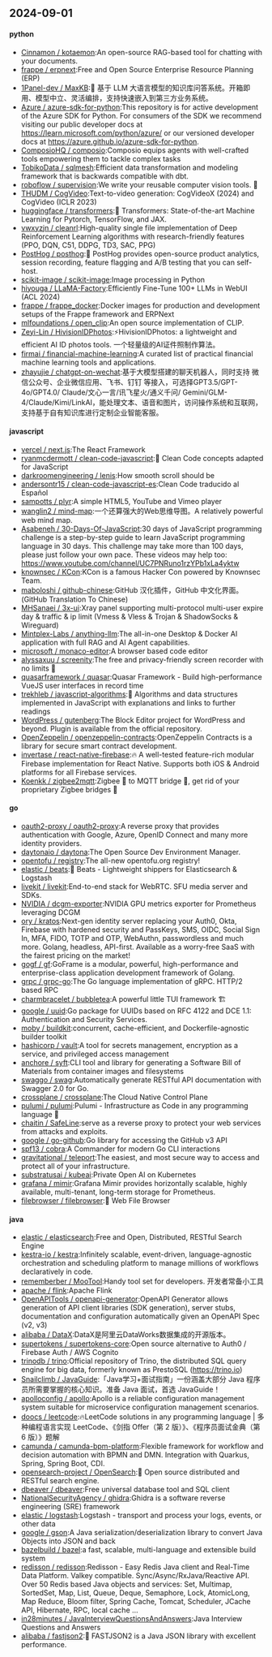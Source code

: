 ## 2024-09-01

#### python
* [Cinnamon / kotaemon](https://github.com/Cinnamon/kotaemon):An open-source RAG-based tool for chatting with your documents.
* [frappe / erpnext](https://github.com/frappe/erpnext):Free and Open Source Enterprise Resource Planning (ERP)
* [1Panel-dev / MaxKB](https://github.com/1Panel-dev/MaxKB):🚀 基于 LLM 大语言模型的知识库问答系统。开箱即用、模型中立、灵活编排，支持快速嵌入到第三方业务系统。
* [Azure / azure-sdk-for-python](https://github.com/Azure/azure-sdk-for-python):This repository is for active development of the Azure SDK for Python. For consumers of the SDK we recommend visiting our public developer docs at https://learn.microsoft.com/python/azure/ or our versioned developer docs at https://azure.github.io/azure-sdk-for-python.
* [ComposioHQ / composio](https://github.com/ComposioHQ/composio):Composio equips agents with well-crafted tools empowering them to tackle complex tasks
* [TobikoData / sqlmesh](https://github.com/TobikoData/sqlmesh):Efficient data transformation and modeling framework that is backwards compatible with dbt.
* [roboflow / supervision](https://github.com/roboflow/supervision):We write your reusable computer vision tools. 💜
* [THUDM / CogVideo](https://github.com/THUDM/CogVideo):Text-to-video generation: CogVideoX (2024) and CogVideo (ICLR 2023)
* [huggingface / transformers](https://github.com/huggingface/transformers):🤗 Transformers: State-of-the-art Machine Learning for Pytorch, TensorFlow, and JAX.
* [vwxyzjn / cleanrl](https://github.com/vwxyzjn/cleanrl):High-quality single file implementation of Deep Reinforcement Learning algorithms with research-friendly features (PPO, DQN, C51, DDPG, TD3, SAC, PPG)
* [PostHog / posthog](https://github.com/PostHog/posthog):🦔 PostHog provides open-source product analytics, session recording, feature flagging and A/B testing that you can self-host.
* [scikit-image / scikit-image](https://github.com/scikit-image/scikit-image):Image processing in Python
* [hiyouga / LLaMA-Factory](https://github.com/hiyouga/LLaMA-Factory):Efficiently Fine-Tune 100+ LLMs in WebUI (ACL 2024)
* [frappe / frappe_docker](https://github.com/frappe/frappe_docker):Docker images for production and development setups of the Frappe framework and ERPNext
* [mlfoundations / open_clip](https://github.com/mlfoundations/open_clip):An open source implementation of CLIP.
* [Zeyi-Lin / HivisionIDPhotos](https://github.com/Zeyi-Lin/HivisionIDPhotos):⚡️HivisionIDPhotos: a lightweight and efficient AI ID photos tools. 一个轻量级的AI证件照制作算法。
* [firmai / financial-machine-learning](https://github.com/firmai/financial-machine-learning):A curated list of practical financial machine learning tools and applications.
* [zhayujie / chatgpt-on-wechat](https://github.com/zhayujie/chatgpt-on-wechat):基于大模型搭建的聊天机器人，同时支持 微信公众号、企业微信应用、飞书、钉钉 等接入，可选择GPT3.5/GPT-4o/GPT4.0/ Claude/文心一言/讯飞星火/通义千问/ Gemini/GLM-4/Claude/Kimi/LinkAI，能处理文本、语音和图片，访问操作系统和互联网，支持基于自有知识库进行定制企业智能客服。

#### javascript
* [vercel / next.js](https://github.com/vercel/next.js):The React Framework
* [ryanmcdermott / clean-code-javascript](https://github.com/ryanmcdermott/clean-code-javascript):🛁 Clean Code concepts adapted for JavaScript
* [darkroomengineering / lenis](https://github.com/darkroomengineering/lenis):How smooth scroll should be
* [andersontr15 / clean-code-javascript-es](https://github.com/andersontr15/clean-code-javascript-es):Clean Code traducido al Español
* [sampotts / plyr](https://github.com/sampotts/plyr):A simple HTML5, YouTube and Vimeo player
* [wanglin2 / mind-map](https://github.com/wanglin2/mind-map):一个还算强大的Web思维导图。A relatively powerful web mind map.
* [Asabeneh / 30-Days-Of-JavaScript](https://github.com/Asabeneh/30-Days-Of-JavaScript):30 days of JavaScript programming challenge is a step-by-step guide to learn JavaScript programming language in 30 days. This challenge may take more than 100 days, please just follow your own pace. These videos may help too: https://www.youtube.com/channel/UC7PNRuno1rzYPb1xLa4yktw
* [knownsec / KCon](https://github.com/knownsec/KCon):KCon is a famous Hacker Con powered by Knownsec Team.
* [maboloshi / github-chinese](https://github.com/maboloshi/github-chinese):GitHub 汉化插件，GitHub 中文化界面。 (GitHub Translation To Chinese)
* [MHSanaei / 3x-ui](https://github.com/MHSanaei/3x-ui):Xray panel supporting multi-protocol multi-user expire day & traffic & ip limit (Vmess & Vless & Trojan & ShadowSocks & Wireguard)
* [Mintplex-Labs / anything-llm](https://github.com/Mintplex-Labs/anything-llm):The all-in-one Desktop & Docker AI application with full RAG and AI Agent capabilities.
* [microsoft / monaco-editor](https://github.com/microsoft/monaco-editor):A browser based code editor
* [alyssaxuu / screenity](https://github.com/alyssaxuu/screenity):The free and privacy-friendly screen recorder with no limits 🎥
* [quasarframework / quasar](https://github.com/quasarframework/quasar):Quasar Framework - Build high-performance VueJS user interfaces in record time
* [trekhleb / javascript-algorithms](https://github.com/trekhleb/javascript-algorithms):📝 Algorithms and data structures implemented in JavaScript with explanations and links to further readings
* [WordPress / gutenberg](https://github.com/WordPress/gutenberg):The Block Editor project for WordPress and beyond. Plugin is available from the official repository.
* [OpenZeppelin / openzeppelin-contracts](https://github.com/OpenZeppelin/openzeppelin-contracts):OpenZeppelin Contracts is a library for secure smart contract development.
* [invertase / react-native-firebase](https://github.com/invertase/react-native-firebase):🔥 A well-tested feature-rich modular Firebase implementation for React Native. Supports both iOS & Android platforms for all Firebase services.
* [Koenkk / zigbee2mqtt](https://github.com/Koenkk/zigbee2mqtt):Zigbee 🐝 to MQTT bridge 🌉, get rid of your proprietary Zigbee bridges 🔨

#### go
* [oauth2-proxy / oauth2-proxy](https://github.com/oauth2-proxy/oauth2-proxy):A reverse proxy that provides authentication with Google, Azure, OpenID Connect and many more identity providers.
* [daytonaio / daytona](https://github.com/daytonaio/daytona):The Open Source Dev Environment Manager.
* [opentofu / registry](https://github.com/opentofu/registry):The all-new opentofu.org registry!
* [elastic / beats](https://github.com/elastic/beats):🐠 Beats - Lightweight shippers for Elasticsearch & Logstash
* [livekit / livekit](https://github.com/livekit/livekit):End-to-end stack for WebRTC. SFU media server and SDKs.
* [NVIDIA / dcgm-exporter](https://github.com/NVIDIA/dcgm-exporter):NVIDIA GPU metrics exporter for Prometheus leveraging DCGM
* [ory / kratos](https://github.com/ory/kratos):Next-gen identity server replacing your Auth0, Okta, Firebase with hardened security and PassKeys, SMS, OIDC, Social Sign In, MFA, FIDO, TOTP and OTP, WebAuthn, passwordless and much more. Golang, headless, API-first. Available as a worry-free SaaS with the fairest pricing on the market!
* [gogf / gf](https://github.com/gogf/gf):GoFrame is a modular, powerful, high-performance and enterprise-class application development framework of Golang.
* [grpc / grpc-go](https://github.com/grpc/grpc-go):The Go language implementation of gRPC. HTTP/2 based RPC
* [charmbracelet / bubbletea](https://github.com/charmbracelet/bubbletea):A powerful little TUI framework 🏗
* [google / uuid](https://github.com/google/uuid):Go package for UUIDs based on RFC 4122 and DCE 1.1: Authentication and Security Services.
* [moby / buildkit](https://github.com/moby/buildkit):concurrent, cache-efficient, and Dockerfile-agnostic builder toolkit
* [hashicorp / vault](https://github.com/hashicorp/vault):A tool for secrets management, encryption as a service, and privileged access management
* [anchore / syft](https://github.com/anchore/syft):CLI tool and library for generating a Software Bill of Materials from container images and filesystems
* [swaggo / swag](https://github.com/swaggo/swag):Automatically generate RESTful API documentation with Swagger 2.0 for Go.
* [crossplane / crossplane](https://github.com/crossplane/crossplane):The Cloud Native Control Plane
* [pulumi / pulumi](https://github.com/pulumi/pulumi):Pulumi - Infrastructure as Code in any programming language 🚀
* [chaitin / SafeLine](https://github.com/chaitin/SafeLine):serve as a reverse proxy to protect your web services from attacks and exploits.
* [google / go-github](https://github.com/google/go-github):Go library for accessing the GitHub v3 API
* [spf13 / cobra](https://github.com/spf13/cobra):A Commander for modern Go CLI interactions
* [gravitational / teleport](https://github.com/gravitational/teleport):The easiest, and most secure way to access and protect all of your infrastructure.
* [substratusai / kubeai](https://github.com/substratusai/kubeai):Private Open AI on Kubernetes
* [grafana / mimir](https://github.com/grafana/mimir):Grafana Mimir provides horizontally scalable, highly available, multi-tenant, long-term storage for Prometheus.
* [filebrowser / filebrowser](https://github.com/filebrowser/filebrowser):📂 Web File Browser

#### java
* [elastic / elasticsearch](https://github.com/elastic/elasticsearch):Free and Open, Distributed, RESTful Search Engine
* [kestra-io / kestra](https://github.com/kestra-io/kestra):Infinitely scalable, event-driven, language-agnostic orchestration and scheduling platform to manage millions of workflows declaratively in code.
* [rememberber / MooTool](https://github.com/rememberber/MooTool):Handy tool set for developers. 开发者常备小工具
* [apache / flink](https://github.com/apache/flink):Apache Flink
* [OpenAPITools / openapi-generator](https://github.com/OpenAPITools/openapi-generator):OpenAPI Generator allows generation of API client libraries (SDK generation), server stubs, documentation and configuration automatically given an OpenAPI Spec (v2, v3)
* [alibaba / DataX](https://github.com/alibaba/DataX):DataX是阿里云DataWorks数据集成的开源版本。
* [supertokens / supertokens-core](https://github.com/supertokens/supertokens-core):Open source alternative to Auth0 / Firebase Auth / AWS Cognito
* [trinodb / trino](https://github.com/trinodb/trino):Official repository of Trino, the distributed SQL query engine for big data, formerly known as PrestoSQL (https://trino.io)
* [Snailclimb / JavaGuide](https://github.com/Snailclimb/JavaGuide):「Java学习+面试指南」一份涵盖大部分 Java 程序员所需要掌握的核心知识。准备 Java 面试，首选 JavaGuide！
* [apolloconfig / apollo](https://github.com/apolloconfig/apollo):Apollo is a reliable configuration management system suitable for microservice configuration management scenarios.
* [doocs / leetcode](https://github.com/doocs/leetcode):🔥LeetCode solutions in any programming language | 多种编程语言实现 LeetCode、《剑指 Offer（第 2 版）》、《程序员面试金典（第 6 版）》题解
* [camunda / camunda-bpm-platform](https://github.com/camunda/camunda-bpm-platform):Flexible framework for workflow and decision automation with BPMN and DMN. Integration with Quarkus, Spring, Spring Boot, CDI.
* [opensearch-project / OpenSearch](https://github.com/opensearch-project/OpenSearch):🔎 Open source distributed and RESTful search engine.
* [dbeaver / dbeaver](https://github.com/dbeaver/dbeaver):Free universal database tool and SQL client
* [NationalSecurityAgency / ghidra](https://github.com/NationalSecurityAgency/ghidra):Ghidra is a software reverse engineering (SRE) framework
* [elastic / logstash](https://github.com/elastic/logstash):Logstash - transport and process your logs, events, or other data
* [google / gson](https://github.com/google/gson):A Java serialization/deserialization library to convert Java Objects into JSON and back
* [bazelbuild / bazel](https://github.com/bazelbuild/bazel):a fast, scalable, multi-language and extensible build system
* [redisson / redisson](https://github.com/redisson/redisson):Redisson - Easy Redis Java client and Real-Time Data Platform. Valkey compatible. Sync/Async/RxJava/Reactive API. Over 50 Redis based Java objects and services: Set, Multimap, SortedSet, Map, List, Queue, Deque, Semaphore, Lock, AtomicLong, Map Reduce, Bloom filter, Spring Cache, Tomcat, Scheduler, JCache API, Hibernate, RPC, local cache ...
* [in28minutes / JavaInterviewQuestionsAndAnswers](https://github.com/in28minutes/JavaInterviewQuestionsAndAnswers):Java Interview Questions and Answers
* [alibaba / fastjson2](https://github.com/alibaba/fastjson2):🚄 FASTJSON2 is a Java JSON library with excellent performance.
